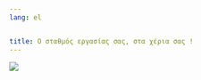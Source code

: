 ```yaml
---
lang: el


title: Ο σταθμός εργασίας σας, στα χέρια σας !
---
```


<img src="Images/earth.png" />





